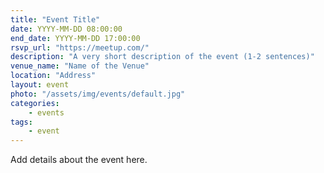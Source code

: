 ```yaml
---
title: "Event Title"
date: YYYY-MM-DD 08:00:00
end_date: YYYY-MM-DD 17:00:00
rsvp_url: "https://meetup.com/"
description: "A very short description of the event (1-2 sentences)"
venue_name: "Name of the Venue"
location: "Address"
layout: event
photo: "/assets/img/events/default.jpg"
categories:
    - events
tags:
    - event
---
```


Add details about the event here.